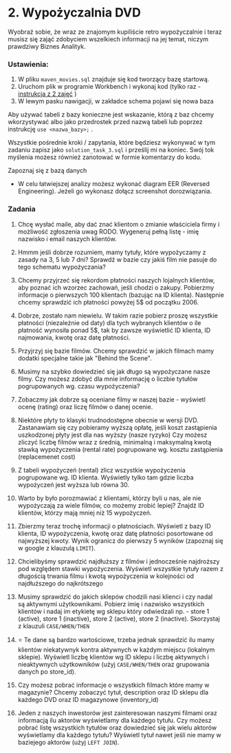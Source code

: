 # 2. Wypożyczalnia DVD

Wyobraź sobie, że wraz ze znajomym kupiliście retro wypożyczalnie i teraz musisz się zająć zdobyciem wszelkiech informacji na jej temat, niczym prawdziwy Biznes Analityk. 


### Ustawienia:

1. W pliku `maven_movies.sql` znajduje się kod tworzący bazę startową.
2. Uruchom plik w programie Workbench i wykonaj kod (tylko raz - [instrukcja z 2 zajęć](https://youtu.be/so7xe0pO-bE?t=101) )
3. W lewym pasku nawigacji, w zakładce schema pojawi się nowa baza

Aby używać tabeli z bazy konieczne jest wskazanie, którą z baz chcemy wkorzystywać albo jako przedrostek przed nazwą tabeli lub poprzez instrukcję `use <nazwa_bazy>;` .

Wszystkie pośrednie kroki / zapytania, które będziesz wykonywać w tym zadaniu zapisz jako `solution_task_3.sql` i prześlij mi na koniec. Swój tok myślenia możesz również zanotować w formie komentarzy do kodu.

Zapoznaj się z bazą danych

- W celu łatwiejszej analizy możesz wykonać diagram EER (Reversed Engineering). Jeżeli go wykonasz dołącz screenshot dorozwiązania.

### Zadania

1. Chcę wysłać maile, aby dać znać klientom o zmianie właściciela firmy i możliwość zgłoszenia uwag RODO. Wygeneruj pełną listę - imię nazwisko i email naszych klientów.

2. Hmmm jeśli dobrze rozumiem, mamy tytuły, które wypożyczamy z zasady na 3, 5 lub 7 dni? Sprawdź w bazie czy jakiś film nie pasuje do tego schematu wypożyczania?

3. Chcemy przyjrzeć się rekordom płatności naszych lojalnych klientów, aby poznać ich wzorzec zachowań, jeśli chodzi o zakupy. Pobierzmy informacje o pierwszych 100 klientach (bazując na ID klienta). Następnie chcemy sprawdzić ich płatności powyżej 5$ od początku 2006.

4. Dobrze, zostało nam niewielu. W takim razie pobierz proszę wszystkie płatności (niezależnie od daty) dla tych wybranych klientów o ile płatność wynosiła ponad 5$, tak by zawsze wyświetlić ID klienta, ID najmowania, kwotę oraz datę płatności.

5. Przyjrzyj się bazie filmów. Chcemy sprawdzić w jakich filmach mamy dodatki specjalne takie jak "Behind the Scene".

6. Musimy na szybko dowiedzieć się jak długo są wypożyczane nasze filmy. Czy możesz zdobyć dla mnie informację o liczbie tytułów pogrupowanych wg. czasu wypożyczenia? 

7. Zobaczmy jak dobrze są oceniane filmy w naszej bazie - wyświetl ocenę (rating) oraz liczę filmów o danej ocenie.

8. Niektóre płyty to klasyki trudnodostępne obecnie w wersji DVD. Zastanawiam się czy pobieramy wyższą opłatę, jeśli koszt zastąpienia uszkodzonej płyty jest dla nas wyższy (nasze ryzyko) Czy możesz zliczyć liczbę filmów wraz z średnią, minimalną i maksymalną kwotą stawką wypożyczenia (rental rate) pogrupowane wg. kosztu zastąpienia (replacemenet cost)

9. Z tabeli wypożyczeń (rental) zlicz wszystkie wypożyczenia pogrupowane wg. ID klienta. Wyświetly tylko tam gdzie liczba wypożyczeń jest wyższa lub równa 30.

10. Warto by było porozmawiać z klientami, którzy byli u nas, ale nie wypożyczają za wiele filmów, co możemy zrobić lepiej? Znajdź ID klientów, którzy  mają mniej niż 15 wypożyczeń.

11. Zbierzmy teraz trochę informacji o płatnościach. Wyświetl z bazy ID klienta, ID wypożyczenia, kwotę oraz datę płatności posortowane od najwyższej kwoty. Wynik ogranicz do pierwszy 5 wyników (zapoznaj się w google z klauzulą `LIMIT`).

12. Chcielibyśmy sprawdzić najdłuższy z filmów i jednocześnie najdroższy pod względem stawki wypożyczenia. Wyświetl wszystkie tytuły razem z długością trwania filmu i kwotą wypożyczenia w kolejności od najdłuższego do najkrótszego

13. Musimy sprawdzić do jakich sklepów chodzili nasi klienci i czy nadal są aktywnymi użytkownikami. Pobierz imię i nazwisko wszystkich klientów i nadaj im etykietę wg sklepu który odwiedzali np. - store 1 (active), store 1 (inactive), store 2 (active), store 2 (inactive). Skorzystaj z klauzuli `CASE/WHEN/THEN`

14. ⭐️ Te dane są bardzo wartościowe, trzeba jednak sprawdzić ilu mamy klientów niekatywnyk kontra aktywnych w każdym miejscu (lokalnym sklepie). Wyświetl liczbę klientów wg ID sklepu i liczbę aktywnych i nieaktywnych użytkowników (użyj `CASE/WHEN/THEN` oraz grupowania danych po store_id).

15. Czy możesz pobrać informacje o wszystkich filmach które mamy w magazynie? Chcemy zobaczyć tytuł, description oraz ID sklepu dla każdego DVD oraz ID magazynowe (inventory_id)

16. Jeden z naszych inwestorów jest zainteresowan naszymi filmami oraz informacją ilu aktorów wyświetlamy dla każdego tytułu. Czy możesz pobrać listę wszystkich tytułów oraz dowiedzieć się jak wielu aktorów wyświetlamy dla każdego tytułu?  Wyświetl tytuł nawet jeśli nie mamy w baziejego aktorów (użyj `LEFT JOIN`).

 


